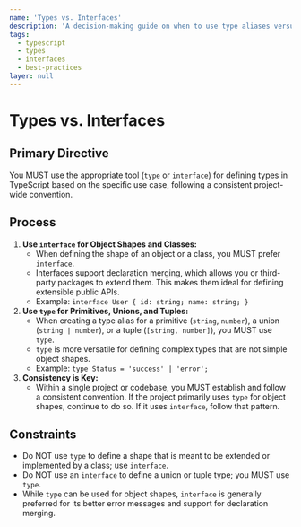 ```yaml
---
name: 'Types vs. Interfaces'
description: 'A decision-making guide on when to use type aliases versus interface declarations for defining object shapes.'
tags:
  - typescript
  - types
  - interfaces
  - best-practices
layer: null
---
```


# Types vs. Interfaces

## Primary Directive

You MUST use the appropriate tool (`type` or `interface`) for defining types in TypeScript based on the specific use case, following a consistent project-wide convention.

## Process

1.  **Use `interface` for Object Shapes and Classes:**
    - When defining the shape of an object or a class, you MUST prefer `interface`.
    - Interfaces support declaration merging, which allows you or third-party packages to extend them. This makes them ideal for defining extensible public APIs.
    - Example: `interface User { id: string; name: string; }`
2.  **Use `type` for Primitives, Unions, and Tuples:**
    - When creating a type alias for a primitive (`string`, `number`), a union (`string | number`), or a tuple (`[string, number]`), you MUST use `type`.
    - `type` is more versatile for defining complex types that are not simple object shapes.
    - Example: `type Status = 'success' | 'error';`
3.  **Consistency is Key:**
    - Within a single project or codebase, you MUST establish and follow a consistent convention. If the project primarily uses `type` for object shapes, continue to do so. If it uses `interface`, follow that pattern.

## Constraints

- Do NOT use `type` to define a shape that is meant to be extended or implemented by a class; use `interface`.
- Do NOT use an `interface` to define a union or tuple type; you MUST use `type`.
- While `type` can be used for object shapes, `interface` is generally preferred for its better error messages and support for declaration merging.
